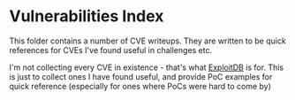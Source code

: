 # Vulnerabilities Index

This folder contains a number of CVE writeups. They are written to be quick references for CVEs I've found useful in challenges etc.

I'm not collecting every CVE in existence - that's what [ExploitDB](https://www.exploit-db.com) is for. This is just to collect ones I have found useful, and provide PoC examples for quick reference (especially for ones where PoCs were hard to come by)